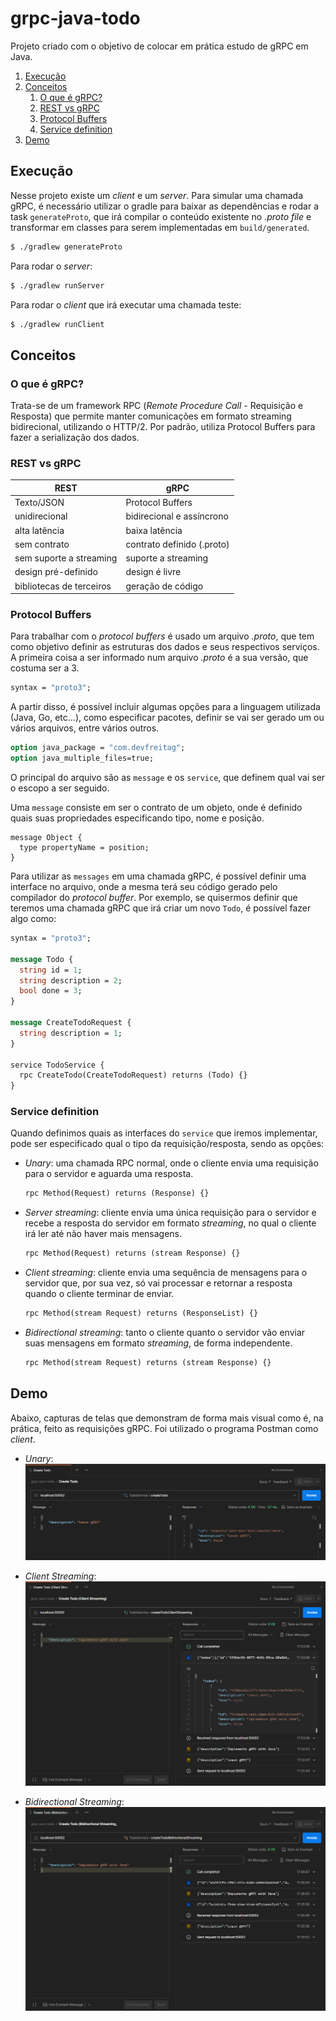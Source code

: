 # grpc-java-todo

Projeto criado com o objetivo de colocar em prática estudo de gRPC em Java.



1. [Execução](#execução)
2. [Conceitos](#conceitos)
   1. [O que é gRPC?](#o-que-é-grpc)
   2. [REST vs gRPC](#rest-vs-grpc)
   3. [Protocol Buffers](#protocol-buffers)
   4. [Service definition](#service-definition)
3. [Demo](#demo)

## Execução
Nesse projeto existe um _client_ e um _server_. Para simular uma chamada gRPC, é necessário utilizar o gradle para baixar as dependências e rodar a task `generateProto`, que irá compilar o conteúdo existente no _.proto file_ e transformar em classes para serem implementadas em `build/generated`.
```bash
$ ./gradlew generateProto
```
Para rodar o _server_:
```bash
$ ./gradlew runServer
```

Para rodar o _client_ que irá executar uma chamada teste:
```bash
$ ./gradlew runClient
```

## Conceitos

### O que é gRPC?
Trata-se de um framework RPC (_Remote Procedure Call_ - Requisição e Resposta) que permite manter comunicações em formato streaming bidirecional, utilizando o HTTP/2.
Por padrão, utiliza Protocol Buffers para fazer a serialização dos dados.


### REST vs gRPC

| REST                     | gRPC                       |
|--------------------------|----------------------------|
| Texto/JSON               | Protocol Buffers           |
| unidirecional            | bidirecional e assíncrono  |
| alta latência            | baixa latência             |
| sem contrato             | contrato definido (.proto) |
| sem suporte a streaming  | suporte a streaming        |
| design pré-definido      | design é livre             |
| bibliotecas de terceiros | geração de código          |

### Protocol Buffers
Para trabalhar com o _protocol buffers_ é usado um arquivo _.proto_, que tem como objetivo definir as estruturas dos dados e seus respectivos serviços.
A primeira coisa a ser informado num arquivo _.proto_ é a sua versão, que costuma ser a 3.
```protobuf
syntax = "proto3";
```

A partir disso, é possível incluir algumas opções para a linguagem utilizada (Java, Go, etc...), como especificar pacotes, definir se vai ser gerado um ou vários arquivos, entre vários outros. 
```protobuf
option java_package = "com.devfreitag";
option java_multiple_files=true;
```

O principal do arquivo são as `message` e os `service`, que definem qual vai ser o escopo a ser seguido. 

Uma `message` consiste em ser o contrato de um objeto, onde é definido quais suas propriedades especificando tipo, nome e posição.

```
message Object {
  type propertyName = position;
}
```

Para utilizar as `messages` em uma chamada gRPC, é possível definir uma interface no arquivo, onde a mesma terá seu código gerado pelo compilador do _protocol buffer_.
Por exemplo, se quisermos definir que teremos uma chamada gRPC que irá criar um novo `Todo`, é possível fazer algo como:
```protobuf
syntax = "proto3";

message Todo {
  string id = 1;
  string description = 2;
  bool done = 3;
}

message CreateTodoRequest {
  string description = 1;
}

service TodoService {
  rpc CreateTodo(CreateTodoRequest) returns (Todo) {}
}
```

### Service definition
Quando definimos quais as interfaces do `service` que iremos implementar, pode ser especificado qual o tipo da requisição/resposta, sendo as opções:

  - _Unary_: uma chamada RPC normal, onde o cliente envia uma requisição para o servidor e aguarda uma resposta.
    ```protobuf
    rpc Method(Request) returns (Response) {}
    ```

  - _Server streaming_: cliente envia uma única requisição para o servidor e recebe a resposta do servidor em formato _streaming_, no qual o cliente irá ler até não haver mais mensagens.
    ```protobuf
    rpc Method(Request) returns (stream Response) {}
    ```

  - _Client streaming_: cliente envia uma sequência de mensagens para o servidor que, por sua vez, só vai processar e retornar a resposta quando o cliente terminar de enviar.
    ```protobuf
    rpc Method(stream Request) returns (ResponseList) {}
    ```
  
  - _Bidirectional streaming_: tanto o cliente quanto o servidor vão enviar suas mensagens em formato _streaming_, de forma independente.
    ```protobuf
    rpc Method(stream Request) returns (stream Response) {}
    ```  

## Demo
Abaixo, capturas de telas que demonstram de forma mais visual como é, na prática, feito as requisições gRPC. Foi utilizado o programa Postman como _client_.

- *Unary*:
![Unary](docs/createTodo-result.png)

- *Client Streaming*:
![Client Streaming](docs/createTodoClientStreaming-result.png)

- *Bidirectional Streaming*:
![Bidirectional Streaming](docs/createTodoBidirectionalStreaming-result.png)

